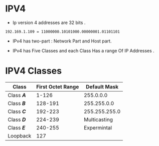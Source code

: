 # IPV4
* Ip version 4 addresses are 32 bits .

``` 192.169.1.109 = 11000000.10101000.00000001.01101101 ```
* IPv4 has two-part : Network Part and Host part.

* IPv4 has Five Classes and each Class Has a range Of IP Addresses .

<h1> IPV4 Classes </h1>

| Class | First Octet Range | Default Mask |
|-------|-------------------|--------------|
| Class ***A***| 1-126 | 255.0.0.0 |
| Class ***B***| 128-191 | 255.255.0.0 |
| Class ***C*** | 192-223 | 255.255.255.0 |
| Class ***D*** | 224-239 | Multicasting |
| Class ***E*** | 240-255 | Expermintal |
| Loopback | 127 | |

 
